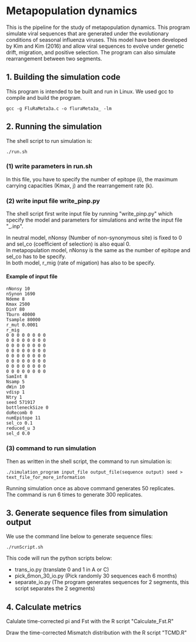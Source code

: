 # Metapopulation dynamics

This is the pipeline for the study of metapopulation dynamics. This program simulate viral sequences that are generated under the evolutionary conditions of seasonal influenza viruses. This model have been developed by Kim and Kim (2016) and allow viral sequences to evolve under genetic drift, migration, and positive selection. The program can also simulate rearrangement between two segments.


## 1. Building the simulation code

This program is intended to be built and run in Linux. We used gcc to compile and build the program.

```
gcc -g FluRaMeta3a.c -o fluraMeta3a_ -lm
```

## 2. Running the simulation

The shell script to run simulation is: 
```
./run.sh 
```

### (1) write parameters in run.sh
In this file, you have to specify the number of epitope (i), the maximum carrying capacities (Kmax, j) and the rearrangement rate (k).

### (2) write input file write_pinp.py
The shell script first write input file by running "write_pinp.py" which specify the model and parameters for simulations and write the input file "_.inp".

In neutral model, nNonsy (Number of non-synonymous site) is fixed to 0 and sel_co (coefficient of selection) is also equal 0.  
In metapopulation model, nNonsy is the same as the number of epitope and sel_co has to be specify.  
In both model, r_mig (rate of migation) has also to be specify.


#### Example of input file

```
nNonsy 10
nSynon 1690
Ndeme 8
Kmax 2500
DinY 80
Tburn 40000
Tsample 80000
r_mut 0.0001
r_mig
0 0 0 0 0 0 0 0 
0 0 0 0 0 0 0 0 
0 0 0 0 0 0 0 0 
0 0 0 0 0 0 0 0 
0 0 0 0 0 0 0 0 
0 0 0 0 0 0 0 0 
0 0 0 0 0 0 0 0 
0 0 0 0 0 0 0 0 
SamInt 8
Nsamp 5
dWin 10
vdisp 1
Ntry 1
seed 571917
bottleneckSize 0
doRecomb 0
numEpitope 11
sel_co 0.1
reduced_u 3
sel_d 0.0
```

### (3) command to run simulation

Then as written in the shell script, the command to run simulation is:
```
./simulation_program input_file output_file(sequence output) seed > text_file_for_more_information
```
Running simulation once as above command generates 50 replicates.  
The command is run 6 times to generate 300 replicates.

## 3. Generate sequence files from simulation output

We use the command line below to generate sequence files:
```
./runScript.sh 
```

This code will run the python scripts below:

- trans_io.py (translate 0 and 1 in A or C)  
- pick_6mon_30_io.py (Pick randomly 30 sequences each 6 months)
- separate_io.py (The program generates sequences for 2 segments, this script separates the 2 segments)


## 4. Calculate metrics

Calulate time-corrected pi and Fst with the R script "Calculate_Fst.R"

Draw the time-corrected Mismatch distribution with the R script "TCMD.R"

























